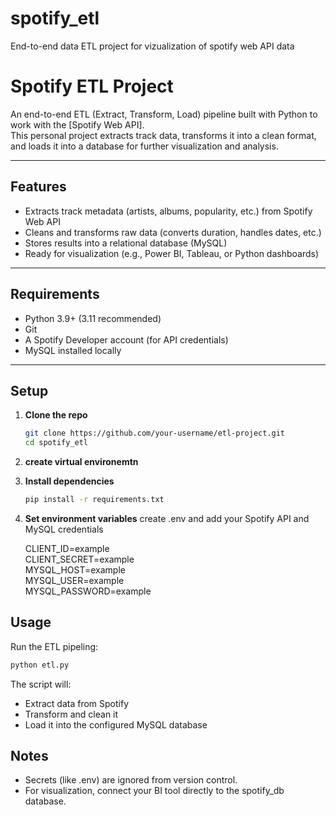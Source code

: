 # spotify_etl
End-to-end data ETL project for vizualization of spotify web API data

# Spotify ETL Project

An end-to-end ETL (Extract, Transform, Load) pipeline built with Python to work with the [Spotify Web API].  
This personal project extracts track data, transforms it into a clean format, and loads it into a database for further visualization and analysis.

---

## Features
- Extracts track metadata (artists, albums, popularity, etc.) from Spotify Web API
- Cleans and transforms raw data (converts duration, handles dates, etc.)
- Stores results into a relational database (MySQL)
- Ready for visualization (e.g., Power BI, Tableau, or Python dashboards)

---

## Requirements
- Python 3.9+  (3.11 recommended)
- Git  
- A Spotify Developer account (for API credentials)  
- MySQL installed locally

---

## Setup

1. **Clone the repo**
   ```bash
   git clone https://github.com/your-username/etl-project.git
   cd spotify_etl

2. **create virtual environemtn**

3. **Install dependencies**
    ```bash
    pip install -r requirements.txt

4. **Set environment variables**
    create .env and add your Spotify API and MySQL credentials
    
    CLIENT_ID=example  
    CLIENT_SECRET=example  
    MYSQL_HOST=example  
    MYSQL_USER=example  
    MYSQL_PASSWORD=example  

## Usage
Run the ETL pipeling:
```bash
python etl.py
```

The script will:
- Extract data from Spotify  
- Transform and clean it  
- Load it into the configured MySQL database  

## Notes
- Secrets (like .env) are ignored from version control.  
- For visualization, connect your BI tool directly to the spotify_db database.  